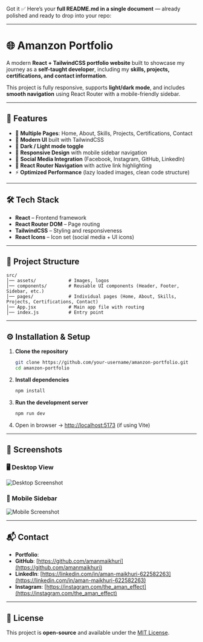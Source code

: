 Got it ✅ Here’s your **full README.md in a single document** — already polished and ready to drop into your repo:

---

# 🌐 Amanzon Portfolio

A modern **React + TailwindCSS portfolio website** built to showcase my journey as a **self-taught developer**, including my **skills, projects, certifications, and contact information**.

This project is fully responsive, supports **light/dark mode**, and includes **smooth navigation** using React Router with a mobile-friendly sidebar.

---

## 🚀 Features

* 📌 **Multiple Pages**: Home, About, Skills, Projects, Certifications, Contact
* 🎨 **Modern UI** built with TailwindCSS
* 🌙 **Dark / Light mode toggle**
* 📱 **Responsive Design** with mobile sidebar navigation
* 🔗 **Social Media Integration** (Facebook, Instagram, GitHub, LinkedIn)
* 🧭 **React Router Navigation** with active link highlighting
* ⚡ **Optimized Performance** (lazy loaded images, clean code structure)

---

## 🛠️ Tech Stack

* **React** – Frontend framework
* **React Router DOM** – Page routing
* **TailwindCSS** – Styling and responsiveness
* **React Icons** – Icon set (social media + UI icons)

---

## 📂 Project Structure

```
src/
│── assets/            # Images, logos
│── components/        # Reusable UI components (Header, Footer, Sidebar, etc.)
│── pages/             # Individual pages (Home, About, Skills, Projects, Certifications, Contact)
│── App.jsx            # Main app file with routing
│── index.js           # Entry point
```

---

## ⚙️ Installation & Setup

1. **Clone the repository**

   ```bash
   git clone https://github.com/your-username/amanzon-portfolio.git
   cd amanzon-portfolio
   ```

2. **Install dependencies**

   ```bash
   npm install
   ```

3. **Run the development server**

   ```bash
   npm run dev
   ```

4. Open in browser → [http://localhost:5173](http://localhost:5173) (if using Vite)

---

## 📸 Screenshots

### 🖥️ Desktop View

![Desktop Screenshot](./screenshots/desktop.png)

### 📱 Mobile Sidebar

![Mobile Screenshot](./screenshots/mobile.png)

---

## 📬 Contact

* **Portfolio**: [](https://your-portfolio-link.com)
* **GitHub**: [https://github.com/amanmaikhuri](https://github.com/amanmaikhuri)
* **LinkedIn**: [https://linkedin.com/in/aman-maikhuri-622582263](https://linkedin.com/in/aman-maikhuri-622582263)
* **Instagram**: [https://instagram.com/the_aman_effect](https://instagram.com/the_aman_effect)

---

## 📄 License

This project is **open-source** and available under the [MIT License](LICENSE).